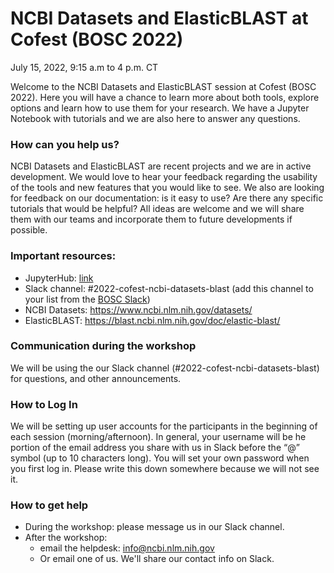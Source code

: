 # NCBI Datasets and ElasticBLAST at Cofest (BOSC 2022)
July 15, 2022, 9:15 a.m to 4 p.m. CT

Welcome to the NCBI Datasets and ElasticBLAST session at Cofest (BOSC 2022). Here you will have a chance to learn more about both tools, explore options and learn how to use them for your research. We have a Jupyter Notebook with tutorials and we are also here to answer any questions.

### How can you help us? 
NCBI Datasets and ElasticBLAST are recent projects and we are in active development. We would love to hear your feedback regarding the usability of the tools and new features that you would like to see. We also are looking for feedback on our documentation: is it easy to use? Are there any specific tutorials that would be helpful?
All ideas are welcome and we will share them with our teams and incorporate them to future developments if possible. 

### Important resources: 

- JupyterHub: [link](https://codeathon.ncbi.nlm.nih.gov/  )
- Slack channel: #2022-cofest-ncbi-datasets-blast (add this channel to your list from the [BOSC Slack](https://join.slack.com/t/obf-bosc/shared_invite/zt-n5ur1gsj-z2C~69_4lYTFPg5tbWA8Ew))  
- NCBI Datasets:  https://www.ncbi.nlm.nih.gov/datasets/  
- ElasticBLAST: https://blast.ncbi.nlm.nih.gov/doc/elastic-blast/  

### Communication during the workshop
We will be using the our Slack channel (#2022-cofest-ncbi-datasets-blast) for questions, and other announcements.


### How to Log In
We will be setting up user accounts for the participants in the beginning of each session (morning/afternoon). In general, your username will be he portion of the email address you share with us in Slack before the “@” symbol (up to 10 characters long). You will set your own password when you first log in. Please write this down somewhere because we will not see it.


### How to get help
- During the workshop: please message us in our Slack channel. 
- After the workshop: 
  - email the helpdesk: info@ncbi.nlm.nih.gov
  - Or email one of us. We'll share our contact info on Slack.
